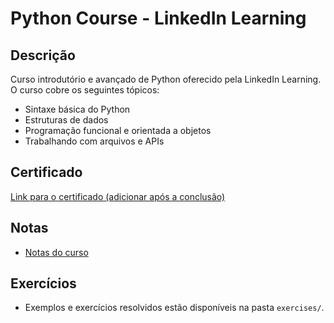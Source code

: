 # Python Course - LinkedIn Learning

## Descrição
Curso introdutório e avançado de Python oferecido pela LinkedIn Learning. O curso cobre os seguintes tópicos:
- Sintaxe básica do Python
- Estruturas de dados
- Programação funcional e orientada a objetos
- Trabalhando com arquivos e APIs

## Certificado
[Link para o certificado (adicionar após a conclusão)]()

## Notas
- [Notas do curso](notes.md)

## Exercícios
- Exemplos e exercícios resolvidos estão disponíveis na pasta `exercises/`.